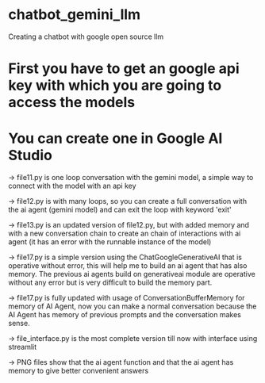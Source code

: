 # chatbot_gemini_llm
Creating a chatbot with google open source llm
# First you have to get an google api key with which you are going to access the models 
# You can create one in Google AI Studio
-> file11.py is one loop conversation with the gemini model, a simple way to connect with the model with an api key

-> file12.py is with many loops, so you can create a full conversation with the ai agent (gemini model) and can exit the loop with keyword 'exit'

-> file13.py is an updated version of file12.py, but with added memory and with a new conversation chain to create an chain of interactions with ai agent (it has an error with the runnable instance of the model)

-> file17.py is a simple version using the ChatGoogleGenerativeAI that is operative without error, this will help me to build an ai agent that has also memory. The previous ai agents build on generativeai module are operative without any error but is very difficult to build the memory part. 

-> file17.py is fully updated with usage of ConversationBufferMemory for memory of AI Agent, now you can make a normal conversation because the AI Agent has memory of previous prompts and the conversation makes sense.

-> file_interface.py is the most complete version till now with interface using streamlit

-> PNG files show that the ai agent function and that the ai agent has memory to give better convenient answers 
